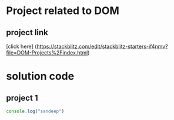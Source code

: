 # Project related to DOM

## project link
 [click here] (https://stackblitz.com/edit/stackblitz-starters-if4nmv?file=DOM-Projects%2Findex.html)

# solution code

## project 1

```javascript
console.log("sandeep")

`````